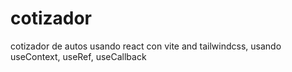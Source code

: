 # cotizador
cotizador de autos usando react con vite and tailwindcss, usando useContext, useRef, useCallback
